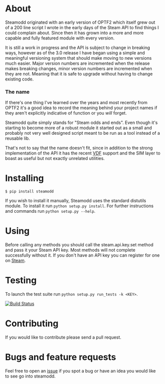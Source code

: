 # About #

Steamodd originated with an early version of OPTF2 which itself
grew out of a 200 line script I wrote in the early days of the
Steam API to find things I could complain about. Since then it
has grown into a more and more capable and fully featured module
with every version.

It is still a work in progress and the API is subject to change
in breaking ways, however as of the 3.0 release I have began using
a simple and meaningful versioning system that should make moving
to new versions much easier. Major version numbers are incremented
when the release makes breaking changes, minor version numbers
are incremented when they are not. Meaning that it is safe to
upgrade without having to change existing code.

### The name ###

If there's one thing I've learned over the years and most recently
from OPTF2 it's a good idea to record the meaning behind your project
names if they aren't explicitly indicative of function or you *will*
forget.

Steamodd quite simply stands for "Steam odds and ends". Even though
it's starting to become more of a robust module it started out as a small
and probably not very well designed script meant to be run as a tool instead
of a reusable lib.

That's not to say that the name doesn't fit, since in
addition to the strong implementation of the API it has the recent
[VDF](http://wiki.teamfortress.com/wiki/WebAPI/VDF) support and the SIM
layer to boast as useful but not exactly unrelated utilities.

# Installing #

    $ pip install steamodd

If you wish to install it manually, Steamodd uses the standard distutils
module. To install it run `python setup.py install`. For further instructions
and commands run `python setup.py --help`.

# Using #

Before calling any methods you should call the steam.api.key.set
method and pass it your Steam API key. Most methods will not
complete successfully without it. If you don't have an API key you
can register for one on [Steam](http://steamcommunity.com/dev/apikey).

# Testing #

To launch the test suite run `python setup.py run_tests -k <KEY>`.

[![Build Status](https://travis-ci.org/Lagg/steamodd.png)](https://travis-ci.org/Lagg/steamodd)

# Contributing #

If you would like to contribute please send a pull request.

# Bugs and feature requests #

Feel free to open an [issue](https://github.com/Lagg/steamodd/issues)
if you spot a bug or have an idea you would like to see go into steamodd.
